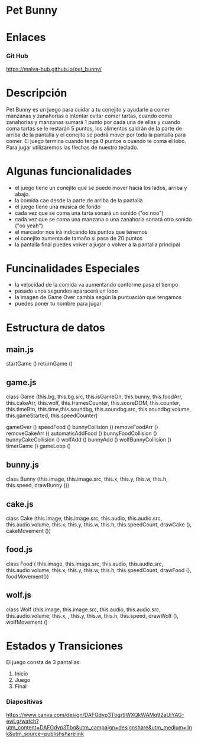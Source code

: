 # Pet Bunny

# Enlaces

### Git Hub
https://malva-hub.github.io/pet_bunny/


# Descripción
Pet Bunny es un juego para cuidar a tu conejito y ayudarle a comer manzanas y zanahorias e intentar evitar comer tartas, cuando coma zanahorias y manzanas sumará  1 punto por cada una de ellas y cuando coma tartas se le restarán 5 puntos, los alimentos saldrán de la parte de arriba de la pantalla y el conejito se podrá mover por toda la pantalla para comer. El juego termina cuando tenga 0 puntos o cuando te coma el lobo. 
Para jugar utilizaremos las flechas de nuestro teclado.


# Algunas funcionalidades

- el juego tiene un conejito que se puede mover hacia los lados, arriba y abajo.
- la comida cae desde la parte de arriba de la pantalla 
- el juego tiene una música de fondo
- cada vez que se coma una tarta sonará un sonido ("oo noo")
- cada vez que se coma una manzana o una zanahoria sonará otro sonido ("oo yeah")
- el marcador nos irá indicando los puntos que tenemos
- el conejito aumenta de tamaño si pasa de 20 puntos
- la pantalla final puedes volver a jugar o volver a la pantalla principal


# Funcinalidades Especiales

- la velocidad de la comida va aumentando conforme pasa el tiempo
- pasado unos segundos aparacerá un lobo
- la imagen de Game Over cambia según la puntuación que tengamos
- puedes poner tu nombre para jugar

# Estructura de datos

## main.js

startGame () 
returnGame ()

## game.js

class Game (this.bg, this.bg.src, this.isGameOn, this.bunny, this.foodArr, this.cakeArr, this.wolf, this.framesCounter, this.scoreDOM, this.counter, this.timeBtn, this.time,this.soundbg, this.soundbg.src, this.soundbg.volume, this.gameStarted, this.speedCounter)

gameOver ()
speedFood ()
bunnyCollision ()
removeFoodArr ()
removeCakeArr ()
automaticAddFood ()
bunnyFoodCollision ()
bunnyCakeCollision ()
wolfAdd ()
bunnyAdd ()
wolfBunnyCollision ()
timerGame ()
gameLoop ()


## bunny.js
class Bunny (this.image, this.image.src, this.x, this.y, this.w, this.h, this.speed, drawBunny ())

## cake.js   
class Cake (this.image, this.image.src, this.audio, this.audio.src, this.audio.volume, this.x, this.y, this.w, this.h, this.speedCount, drawCake (), cakeMovement ())

## food.js
class Food ( this.image, this.image.src, this.audio, this.audio.src, this.audio.volume, this.x, this.y, this.w, this.h, this.speedCount, drawFood (), foodMovement())


## wolf.js
class Wolf (this.image, this.image.src, this.audio, this.audio.src, this.audio.volume, this.x, , this.y, this.w, this.h, this.speed, drawWolf (), wolfMovement ()


# Estados y Transiciones

El juego consta de 3 pantallas:
 1. Inicio
 2. Juego
 3. Final


### Diapositivas

https://www.canva.com/design/DAFGdyp3Tbg/9WXQkWAMq92aUiYAG-ewLg/watch?utm_content=DAFGdyp3Tbg&utm_campaign=designshare&utm_medium=link&utm_source=publishsharelink
